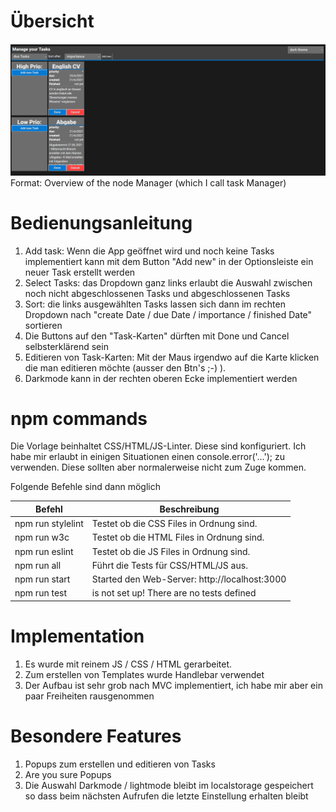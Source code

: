 # Übersicht

![GitHub Logo](/documentation/Overview.png)
Format: Overview of the node Manager (which I call task Manager)

# Bedienungsanleitung
1. Add task: Wenn die App geöffnet wird und noch keine Tasks implementiert kann mit dem Button "Add new" in der Optionsleiste ein neuer Task erstellt werden
2. Select Tasks: das Dropdown ganz links erlaubt die Auswahl zwischen noch nicht abgeschlossenen Tasks und abgeschlossenen Tasks
3. Sort: die links ausgewählten Tasks lassen sich dann im rechten Dropdown nach "create Date / due Date / importance / finished Date" sortieren
4. Die Buttons auf den "Task-Karten" dürften mit Done und Cancel selbsterklärend sein
5. Editieren von Task-Karten: Mit der Maus irgendwo auf die Karte klicken die man editieren möchte (ausser den Btn's ;-) ).
6. Darkmode kann in der rechten oberen Ecke implementiert werden

# npm commands
Die Vorlage beinhaltet CSS/HTML/JS-Linter. Diese sind konfiguriert. Ich habe mir erlaubt in einigen Situationen einen console.error('...'); zu verwenden. Diese sollten aber normalerweise nicht zum Zuge kommen.

Folgende Befehle sind dann möglich

| Befehl  |  Beschreibung |
|---|---|
| npm run stylelint  |   Testet ob die CSS Files in Ordnung sind. |
| npm run w3c  |   Testet ob die HTML Files in Ordnung sind. |
| npm run eslint  |  Testet ob die JS Files in Ordnung sind. |
| npm run all  |   Führt die Tests für CSS/HTML/JS aus. |
| npm run start  |  Started den Web-Server: http://localhost:3000 |
| npm run test | is not set up! There are no tests defined |

# Implementation
1. Es wurde mit reinem JS / CSS / HTML gerarbeitet.
2. Zum erstellen von Templates wurde Handlebar verwendet
3. Der Aufbau ist sehr grob nach MVC implementiert, ich habe mir aber ein paar Freiheiten rausgenommen

# Besondere Features
1. Popups zum erstellen und editieren von Tasks
2. Are you sure Popups
3. Die Auswahl Darkmode / lightmode bleibt im localstorage gespeichert so dass beim nächsten Aufrufen die letzte Einstellung erhalten bleibt
